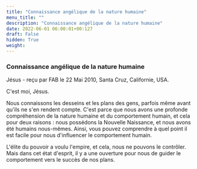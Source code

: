 ```yaml
---
title: "Connaissance angélique de la nature humaine"
menu_title: ""
description: "Connaissance angélique de la nature humaine"
date: 2022-06-01 06:00:01+00:127
draft: False
hidden: True
weight:
---
```

### Connaissance angélique de la nature humaine

Jésus - reçu par FAB le 22 Mai 2010, Santa Cruz, Californie, USA.

C'est moi, Jésus.

Nous connaissons les desseins et les plans des gens, parfois même avant qu'ils ne s'en rendent compte. C'est parce que nous avons une profonde compréhension de la nature humaine et du comportement humain, et cela pour deux raisons : nous possédons la Nouvelle Naissance, et nous avons été humains nous-mêmes. Ainsi, vous pouvez comprendre à quel point il est facile pour nous d'influencer le comportement humain.

L'élite du pouvoir a voulu l'empire, et cela, nous ne pouvons le contrôler. Mais dans cet état d'esprit, il y a une ouverture pour nous de guider le comportement vers le succès de nos plans.